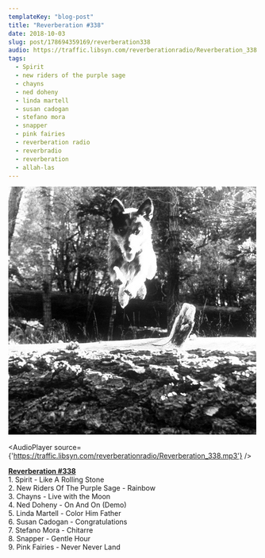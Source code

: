 ```yaml
---
templateKey: "blog-post"
title: "Reverberation #338"
date: 2018-10-03
slug: post/178694359169/reverberation338
audio: https://traffic.libsyn.com/reverberationradio/Reverberation_338.mp3
tags:
  - Spirit
  - new riders of the purple sage
  - chayns
  - ned doheny
  - linda martell
  - susan cadogan
  - stefano mora
  - snapper
  - pink fairies
  - reverberation radio
  - reverbradio
  - reverberation
  - allah-las
---
```


![Reverberation #338](../images/493f11c3bcb7f7cca130488a7f0fc825744f861da55c9f558215bbd3fb5d3aab.jpg)

<AudioPlayer source={'https://traffic.libsyn.com/reverberationradio/Reverberation_338.mp3'} />

<p><b><a href="https://traffic.libsyn.com/reverberationradio/Reverberation_338.mp3">Reverberation #338</a></b><br />1. Spirit - Like A Rolling Stone<br />2. New Riders Of The Purple Sage - Rainbow<br />3. Chayns - Live with the Moon<br />4. Ned Doheny - On And On (Demo)<br />5. Linda Martell - Color Him Father<br />6. Susan Cadogan - Congratulations<br />7. Stefano Mora - Chitarre<br />8. Snapper - Gentle Hour<br />9. Pink Fairies - Never Never Land</p>
